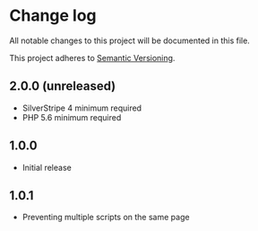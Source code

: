 # Change log

All notable changes to this project will be documented in this file.

This project adheres to [Semantic Versioning](http://semver.org/).

## 2.0.0 (unreleased)

* SilverStripe 4 minimum required
* PHP 5.6 minimum required

## 1.0.0

* Initial release

## 1.0.1

* Preventing multiple scripts on the same page
